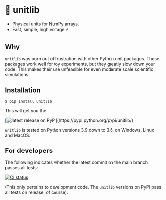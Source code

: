 # 📐 unitlib

- Physical units for NumPy arrays.
- Fast, simple, high voltage ⚡



## Why

`unitlib` was born out of frustration with other Python unit packages.
Those packages work well for toy experiments, but they greatly slow down your code.
This makes their use unfeasible for even moderate scale scientific simulations.



## Installation

```
$ pip install unitlib
```
This will get you the

[![latest release on PyPI](https://img.shields.io/pypi/v/unitlib.svg?label=latest%20release%20on%20PyPI:)](https://pypi.python.org/pypi/unitlib/)

`unitlib` is tested on Python versions 3.9 down to 3.6, on Windows, Linux and MacOS.



## For developers

The following indicates whether the latest commit on the main branch passes all tests:

[![CI status](https://github.com/tfiers/unitlib/workflows/CI/badge.svg)](https://github.com/tfiers/unitlib/actions)

(This only pertains to development code. The `unitlib` versions on PyPI
pass all tests on release, of course).
